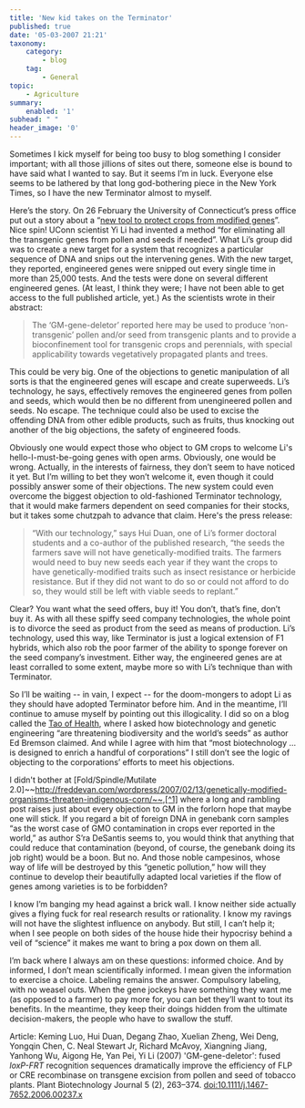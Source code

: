 ```yaml
---
title: 'New kid takes on the Terminator'
published: true
date: '05-03-2007 21:21'
taxonomy:
    category:
        - blog
    tag:
        - General
topic:
    - Agriculture
summary:
    enabled: '1'
subhead: " "
header_image: '0'
---
```


Sometimes I kick myself for being too busy to blog something I consider important; with all those jillions of sites out there, someone else is bound to have said what I wanted to say. But it seems I’m in luck. Everyone else seems to be lathered by that long god-bothering piece in the New York Times, so I have the new Terminator almost to myself.

Here’s the story. On 26 February the University of Connecticut’s press office put out a story about a “[new tool to protect crops from modified genes](https://web.archive.org/web/20220204220417/http://advance.uconn.edu/2007/070226/07022605.htm)”. Nice spin! UConn scientist Yi Li had invented a method “for eliminating all the transgenic genes from pollen and seeds if needed”. What Li’s group did was to create a new target for a system that recognizes a particular sequence of DNA and snips out the intervening genes. With the new target, they reported, engineered genes were snipped out every single time in more than 25,000 tests. And the tests were done on several different engineered genes. (At least, I think they were; I have not been able to get access to the full published article, yet.) As the scientists wrote in their abstract:

> The ‘GM-gene-deletor’ reported here may be used to produce ‘non-transgenic’ pollen and/or seed from transgenic plants and to provide a bioconfinement tool for transgenic crops and perennials, with special applicability towards vegetatively propagated plants and trees.

This could be very big. One of the objections to genetic manipulation of all sorts is that the engineered genes will escape and create superweeds. Li’s technology, he says, effectively removes the engineered genes from pollen and seeds, which would then be no different from unengineered pollen and seeds. No escape. The technique could also be used to excise the offending DNA from other edible products, such as fruits, thus knocking out another of the big objections, the safety of engineered foods.

Obviously one would expect those who object to GM crops to welcome Li's hello-I-must-be-going genes with open arms. Obviously, one would be wrong. Actually, in the interests of fairness, they don’t seem to have noticed it yet. But I’m willing to bet they won’t welcome it, even though it could possibly answer some of their objections. The new system could even overcome the biggest objection to old-fashioned Terminator technology, that it would make farmers dependent on seed companies for their stocks, but it takes some chutzpah to advance that claim. Here's the press release:

> “With our technology,” says Hui Duan, one of Li’s former doctoral students and a co-author of the published research, “the seeds the farmers save will not have genetically-modified traits. The farmers would need to buy new seeds each year if they want the crops to have genetically-modified traits such as insect resistance or herbicide resistance. But if they did not want to do so or could not afford to do so, they would still be left with viable seeds to replant.”

Clear? You want what the seed offers, buy it! You don’t, that’s fine, don’t buy it. As with all these spiffy seed company technologies, the whole point is to divorce the seed as product from the seed as means of production. Li’s technology, used this way, like Terminator is just a logical extension of F1 hybrids, which also rob the poor farmer of the ability to sponge forever on the seed company’s investment. Either way, the engineered genes are at least corralled to some extent, maybe more so with Li’s technique than with Terminator.

So I’ll be waiting -- in vain, I expect -- for the doom-mongers to adopt Li as they should have adopted Terminator before him. And in the meantime, I’ll continue to amuse myself by pointing out this illogicality. I did so on a blog called the [Tao of Health](http://taoofhealth.blogspot.com/2007/02/its-good-to-know-they-are-working-on.html), where I asked how biotechnology and genetic engineering “are threatening biodiversity and the world’s seeds” as author Ed Bremson claimed. And while I agree with him that “most biotechnology ... is designed to enrich a handful of corporations” I still don’t see the logic of objecting to the corporations’ efforts to meet his objections.

I didn't bother at [Fold/Spindle/Mutilate 2.0]~~http://freddevan.com/wordpress/2007/02/13/genetically-modified-organisms-threaten-indigenous-corn/~~,[^1] where a long and rambling post raises just about every objection to GM in the forlorn hope that maybe one will stick. If you regard a bit of foreign DNA in genebank corn samples “as the worst case of GMO contamination in crops ever reported in the world,” as author S’ra  DeSantis seems to, you would think that anything that could reduce that contamination (beyond, of course, the genebank doing its job right) would be a boon. But no. And those noble campesinos, whose way of life will be destroyed by this “genetic pollution,” how will they continue to develop their beautifully adapted local varieties if the flow of genes among varieties is to be forbidden?

I know I’m banging my head against a brick wall. I know neither side actually gives a flying fuck for real research results or rationality. I know my ravings will not have the slightest influence on anybody. But still, I can’t help it; when I see people on both sides of the house hide their hypocrisy behind a veil of “science” it makes me want to bring a pox down on them all.

I’m back where I always am on these questions: informed choice. And by informed, I don’t mean scientifically informed. I mean given the information to exercise a choice. Labeling remains the answer. Compulsory labeling, with no weasel outs. When the gene jockeys have something they want me (as opposed to a farmer) to pay more for, you can bet they’ll want to tout its benefits. In the meantime, they keep their doings hidden from the ultimate decision-makers, the people who have to swallow the stuff.

Article: Keming Luo, Hui Duan, Degang Zhao, Xuelian Zheng, Wei Deng, Yongqin Chen, C. Neal Stewart Jr, Richard McAvoy, Xiangning Jiang, Yanhong Wu, Aigong He, Yan Pei, Yi Li (2007) 'GM-gene-deletor': fused _loxP-FRT_ recognition sequences dramatically improve the efficiency of FLP or CRE recombinase on transgene excision from pollen and seed of tobacco plants. Plant Biotechnology Journal 5 (2), 263–374. [doi:10.1111/j.1467-7652.2006.00237.x](https://onlinelibrary.wiley.com/doi/10.1111/j.1467-7652.2006.00237.x)

[^1]: 2022-03-08: I cannot find that, but here’s something [earlier that makes all the same points](https://zcomm.org/zmagazine/genetically-modified-organisms-threaten-indigenous-corn-by-sara-desantis/).
